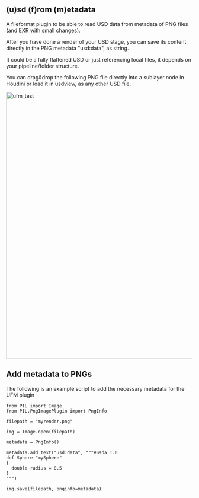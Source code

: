(u)sd (f)rom (m)etadata
-----------------------

A fileformat plugin to be able to read USD data from metadata of PNG files (and EXR with small changes).

After you have done a render of your USD stage, you can save its content directly in the PNG metadata "usd:data", as string.

It could be a fully flattened USD or just referencing local files, it depends on your pipeline/folder structure.

You can drag&drop the following PNG file directly into a sublayer node in Houdini or load it in usdview, as any other USD file.

<img width="1280" height="720" alt="ufm_test" src="https://github.com/user-attachments/assets/2e0a403b-a68d-441e-b81f-b667b1e2c42d" />

Add metadata to PNGs
--------------------

The following is an example script to add the necessary metadata for the UFM plugin

```
from PIL import Image
from PIL.PngImagePlugin import PngInfo

filepath = "myrender.png"

img = Image.open(filepath)

metadata = PngInfo()

metadata.add_text("usd:data", """#usda 1.0
def Sphere "mySphere"
{
  double radius = 0.5
}
""")

img.save(filepath, pnginfo=metadata)

```
